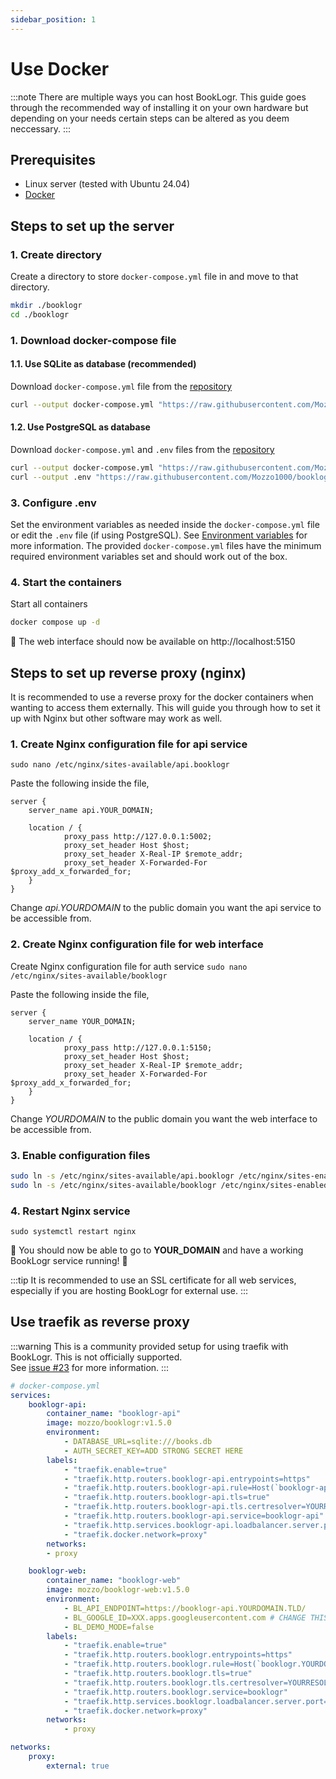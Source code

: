```yaml
---
sidebar_position: 1
---
```


# Use Docker
:::note
There are multiple ways you can host BookLogr. This guide goes through the recommended way of installing it on your own hardware but depending on your needs certain steps can be altered as you deem neccessary.
:::

## Prerequisites
* Linux server (tested with Ubuntu 24.04)
* [Docker](https://www.docker.com)

## Steps to set up the server

### 1. Create directory
Create a directory to store `docker-compose.yml` file in and move to that directory.
```sh
mkdir ./booklogr
cd ./booklogr
```

### 1. Download docker-compose file
#### 1.1. Use SQLite as database (recommended)
Download `docker-compose.yml` file from the [repository](https://github.com/Mozzo1000/booklogr)
```sh
curl --output docker-compose.yml "https://raw.githubusercontent.com/Mozzo1000/booklogr/refs/heads/main/docker-compose.yml"
```

#### 1.2. Use PostgreSQL as database
Download `docker-compose.yml` and `.env` files from the [repository](https://github.com/Mozzo1000/booklogr)
```sh
curl --output docker-compose.yml "https://raw.githubusercontent.com/Mozzo1000/booklogr/refs/heads/main/docker-compose.postgres.yml"
curl --output .env "https://raw.githubusercontent.com/Mozzo1000/booklogr/refs/heads/main/.env.example"
```

### 3. Configure .env
Set the environment variables as needed inside the `docker-compose.yml` file or edit the `.env` file (if using PostgreSQL).
See [Environment variables](/docs/Configuration/Environment-variables) for more information.
The provided `docker-compose.yml` files have the minimum required environment variables set and should work out of the box.

### 4. Start the containers
Start all containers
```sh
docker compose up -d
```

🎉 The web interface should now be available on http://localhost:5150

## Steps to set up reverse proxy (nginx)
It is recommended to use a reverse proxy for the docker containers when wanting to access them externally.
This will guide you through how to set it up with Nginx but other software may work as well.

### 1. Create Nginx configuration file for api service
`sudo nano /etc/nginx/sites-available/api.booklogr`

Paste the following inside the file,

```nginx
server {
    server_name api.YOUR_DOMAIN;

    location / {
            proxy_pass http://127.0.0.1:5002;
            proxy_set_header Host $host;
            proxy_set_header X-Real-IP $remote_addr;
            proxy_set_header X-Forwarded-For $proxy_add_x_forwarded_for;
    }
}
```
Change *api.YOURDOMAIN* to the public domain you want the api service to be accessible from.

### 2. Create Nginx configuration file for web interface
Create Nginx configuration file for auth service
`sudo nano /etc/nginx/sites-available/booklogr`

Paste the following inside the file,
```nginx
server {
    server_name YOUR_DOMAIN;

    location / {
            proxy_pass http://127.0.0.1:5150;
            proxy_set_header Host $host;
            proxy_set_header X-Real-IP $remote_addr;
            proxy_set_header X-Forwarded-For $proxy_add_x_forwarded_for;
    }
}
```
Change *YOURDOMAIN* to the public domain you want the web interface to be accessible from.

### 3. Enable configuration files
```bash
sudo ln -s /etc/nginx/sites-available/api.booklogr /etc/nginx/sites-enabled/
sudo ln -s /etc/nginx/sites-available/booklogr /etc/nginx/sites-enabled/
```

### 4. Restart Nginx service
`sudo systemctl restart nginx`

🎉 You should now be able to go to **YOUR_DOMAIN** and have a working BookLogr service running! 🎉

:::tip
It is recommended to use an SSL certificate for all web services, especially if you are hosting BookLogr for external use.
:::

## Use traefik as reverse proxy
:::warning
This is a community provided setup for using traefik with BookLogr. This is not officially supported.  
See [issue #23](https://github.com/Mozzo1000/booklogr/issues/23) for more information.
:::
```yml
# docker-compose.yml
services:
    booklogr-api:
        container_name: "booklogr-api"
        image: mozzo/booklogr:v1.5.0
        environment:
            - DATABASE_URL=sqlite:///books.db
            - AUTH_SECRET_KEY=ADD STRONG SECRET HERE
        labels:
            - "traefik.enable=true"
            - "traefik.http.routers.booklogr-api.entrypoints=https"
            - "traefik.http.routers.booklogr-api.rule=Host(`booklogr-api.YOURDOMAIN.TLD`)"
            - "traefik.http.routers.booklogr-api.tls=true"
            - "traefik.http.routers.booklogr-api.tls.certresolver=YOURRESOLVER"
            - "traefik.http.routers.booklogr-api.service=booklogr-api"
            - "traefik.http.services.booklogr-api.loadbalancer.server.port=5000"
            - "traefik.docker.network=proxy"
        networks:
        - proxy

    booklogr-web:
        container_name: "booklogr-web"
        image: mozzo/booklogr-web:v1.5.0
        environment:
            - BL_API_ENDPOINT=https://booklogr-api.YOURDOMAIN.TLD/ 
            - BL_GOOGLE_ID=XXX.apps.googleusercontent.com # CHANGE THIS TO YOUR OWN GOOGLE ID
            - BL_DEMO_MODE=false
        labels:
            - "traefik.enable=true"
            - "traefik.http.routers.booklogr.entrypoints=https"
            - "traefik.http.routers.booklogr.rule=Host(`booklogr.YOURDOMAIN.TLD`)"
            - "traefik.http.routers.booklogr.tls=true"
            - "traefik.http.routers.booklogr.tls.certresolver=YOURRESOLVER"
            - "traefik.http.routers.booklogr.service=booklogr"
            - "traefik.http.services.booklogr.loadbalancer.server.port=80"
            - "traefik.docker.network=proxy"
        networks:
            - proxy

networks:
    proxy:
        external: true
```